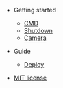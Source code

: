 
- Getting started

  - [CMD](README.md)
  - [Shutdown](shutdown.md)
  - [Camera](camera.md)

- Guide

  - [Deploy](deploy.md)

- [MIT license](license.md)
